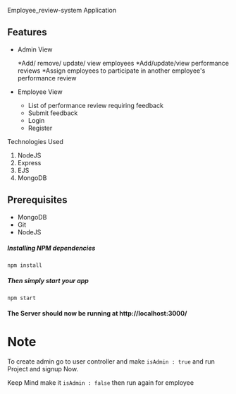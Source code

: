 Employee_review-system Application

  ## Features
  
  * Admin View
    
    *Add/ remove/ update/ view employees
  	*Add/update/view performance reviews
  	*Assign employees to participate in another employee's performance review
  	
  * Employee View
    * List of performance review requiring feedback
    * Submit feedback
    * Login
    * Register 

 Technologies Used
1.  NodeJS
2.  Express
3.  EJS
4.  MongoDB

## Prerequisites
- MongoDB
- Git
- NodeJS

##### Installing NPM dependencies

`npm install`

##### Then simply start your app

`npm start`

#### The Server should now be running at http://localhost:3000/

  # Note 
To create admin go to user controller and make ``` isAdmin : true ```
  and run Project and signup Now.
  
  Keep Mind make it ``` isAdmin : false ``` then run again for employee
  

